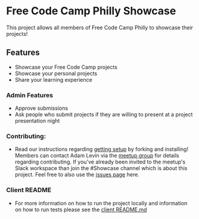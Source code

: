 # Free Code Camp Philly Showcase

This project allows all members of Free Code Camp Philly to showcase their projects!

## Features
* Showcase your Free Code Camp projects
* Showcase your personal projects
* Share your learning experience

### Admin Features
* Approve submissions
* Ask people who submit projects if they are willing to present at a project presentation night

### Contributing:
* Read our instructions regarding [getting setup](https://github.com/tutordelphia/Free-Code-Camp-Philly-Showcase/blob/master/FORK.md) by forking and installing! Members can contact Adam Levin via the [meetup group](https://www.meetup.com/Free-Code-Camp-Philly/members/?op=leaders) for details regarding contributing. If you've already been invited to the meetup's Slack workspace than join the #Showcase channel which is about this project. Feel free to also use the [issues page](https://github.com/tutordelphia/Free-Code-Camp-Philly-Showcase/issues) here.

### Client README
* For more information on how to run the project locally and information on how to run tests please see the [client README.md](https://github.com/ajdeleon/Free-Code-Camp-Philly-Showcase/tree/basic_testing/showcase)
